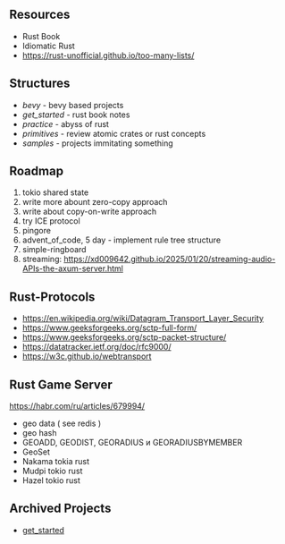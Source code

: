 ## Resources

- Rust Book
- Idiomatic Rust
- https://rust-unofficial.github.io/too-many-lists/

## Structures

- *bevy* - bevy based projects
- *get_started* - rust book notes
- *practice* - abyss of rust
- *primitives* - review atomic crates or rust concepts
- *samples* - projects immitating something

## Roadmap

1. tokio shared state
2. write more abount zero-copy approach
3. write about copy-on-write approach
4. try ICE protocol
5. pingore
6. advent_of_code, 5 day - implement rule tree structure
7. simple-ringboard
8. streaming:
   https://xd009642.github.io/2025/01/20/streaming-audio-APIs-the-axum-server.html

## Rust-Protocols

- https://en.wikipedia.org/wiki/Datagram_Transport_Layer_Security
- https://www.geeksforgeeks.org/sctp-full-form/
- https://www.geeksforgeeks.org/sctp-packet-structure/
- https://datatracker.ietf.org/doc/rfc9000/
- https://w3c.github.io/webtransport

## Rust Game Server

https://habr.com/ru/articles/679994/

- geo data ( see redis )
- geo hash
- GEOADD, GEODIST, GEORADIUS и GEORADIUSBYMEMBER
- GeoSet
- Nakama tokia rust
- Mudpi tokio rust
- Hazel tokio rust

## Archived Projects

- [get_started](./get_started)
